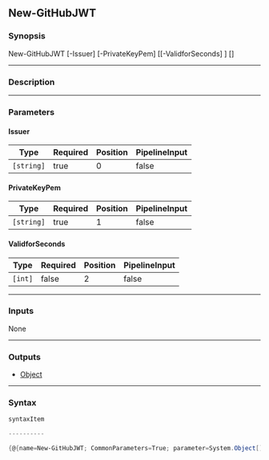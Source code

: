 New-GitHubJWT
-------------

### Synopsis

New-GitHubJWT [-Issuer] <string> [-PrivateKeyPem] <string> [[-ValidforSeconds] <int>] [<CommonParameters>]

---

### Description

---

### Parameters
#### **Issuer**

|Type      |Required|Position|PipelineInput|
|----------|--------|--------|-------------|
|`[string]`|true    |0       |false        |

#### **PrivateKeyPem**

|Type      |Required|Position|PipelineInput|
|----------|--------|--------|-------------|
|`[string]`|true    |1       |false        |

#### **ValidforSeconds**

|Type   |Required|Position|PipelineInput|
|-------|--------|--------|-------------|
|`[int]`|false   |2       |false        |

---

### Inputs
None

---

### Outputs
* [Object](https://learn.microsoft.com/en-us/dotnet/api/System.Object)

---

### Syntax
```PowerShell
syntaxItem
```
```PowerShell
----------
```
```PowerShell
{@{name=New-GitHubJWT; CommonParameters=True; parameter=System.Object[]}}
```
